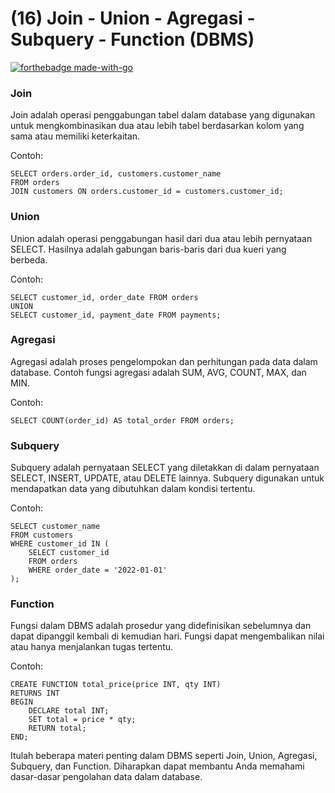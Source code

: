 # (16) Join - Union - Agregasi - Subquery - Function (DBMS)
[![forthebadge made-with-go](http://ForTheBadge.com/images/badges/made-with-go.svg)](https://go.dev/)

### Join
Join adalah operasi penggabungan tabel dalam database yang digunakan untuk mengkombinasikan dua atau lebih tabel berdasarkan kolom yang sama atau memiliki keterkaitan.

Contoh:

```
SELECT orders.order_id, customers.customer_name
FROM orders
JOIN customers ON orders.customer_id = customers.customer_id;
```

### Union
Union adalah operasi penggabungan hasil dari dua atau lebih pernyataan SELECT. Hasilnya adalah gabungan baris-baris dari dua kueri yang berbeda.

Contoh:

```
SELECT customer_id, order_date FROM orders
UNION
SELECT customer_id, payment_date FROM payments;
```

### Agregasi
Agregasi adalah proses pengelompokan dan perhitungan pada data dalam database. Contoh fungsi agregasi adalah SUM, AVG, COUNT, MAX, dan MIN.

Contoh:

```
SELECT COUNT(order_id) AS total_order FROM orders;
```

### Subquery
Subquery adalah pernyataan SELECT yang diletakkan di dalam pernyataan SELECT, INSERT, UPDATE, atau DELETE lainnya. Subquery digunakan untuk mendapatkan data yang dibutuhkan dalam kondisi tertentu.

Contoh:
```
SELECT customer_name
FROM customers
WHERE customer_id IN (
    SELECT customer_id
    FROM orders
    WHERE order_date = '2022-01-01'
);
```

### Function
Fungsi dalam DBMS adalah prosedur yang didefinisikan sebelumnya dan dapat dipanggil kembali di kemudian hari. Fungsi dapat mengembalikan nilai atau hanya menjalankan tugas tertentu.

Contoh:
```
CREATE FUNCTION total_price(price INT, qty INT)
RETURNS INT
BEGIN
    DECLARE total INT;
    SET total = price * qty;
    RETURN total;
END;
```
Itulah beberapa materi penting dalam DBMS seperti Join, Union, Agregasi, Subquery, dan Function. Diharapkan dapat membantu Anda memahami dasar-dasar pengolahan data dalam database.